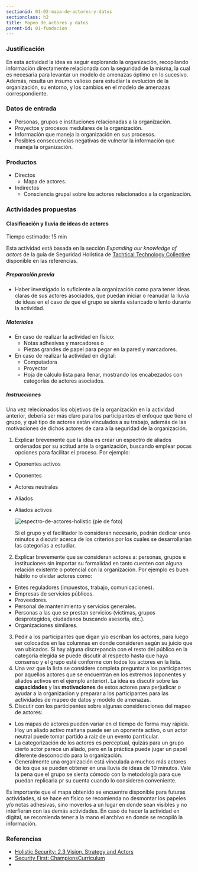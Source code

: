 ```yaml
---
sectionid: 01-02-mapa-de-actores-y-datos
sectionclass: h2
title: Mapeo de actores y datos
parent-id: 01-fundacion
---
```

### Justificación
En esta actividad la idea es seguir explorando la organización, recopilando información directamente relacionada con la seguridad de la misma, la cual es necesaria para levantar un modelo de amenazas óptimo en lo sucesivo. Además, resulta un insumo valioso para estudiar la evolución de la organización, su entorno, y los cambios en el modelo de amenazas correspondiente.

### Datos de entrada
* Personas, grupos e instituciones relacionadas a la organización.
* Proyectos y procesos medulares de la organización.
* Información que maneja la organización en sus procesos.
* Posibles consecuencias negativas de vulnerar la información que maneja la organización.

### Productos
* Directos
  * Mapa de actores.
* Indirectos
  * Consciencia grupal sobre los actores relacionados a la organización.

### Actividades propuestas

#### Clasificación y lluvia de ideas de actores
Tiempo estimado: 15 min

Esta actividad está basada en la sección *Expanding our knowledge of actors* de la guía de Seguridad Holística de [Tachtical Technology Collective](https://tacticaltech.org/) disponible en las referencias.

##### Preparación previa
* Haber investigado lo suficiente a la organización como para tener ideas claras de  sus actores asociados, que puedan iniciar o reanudar la lluvia de ideas en el caso de que el grupo se sienta estancado o lento durante la actividad.

##### Materiales
* En caso de realizar la actividad en físico:
  * Notas adhesivas y marcadores o
  * Piezas grandes de papel para pegar en la pared y marcadores.
* En caso de realizar la actividad en digital:
  * Computadora
  * Proyector
  * Hoja de cálculo lista para llenar, mostrando los encabezados con categorías de actores asociados.

##### Instrucciones
Una vez relecionados los objetivos de la organización en la actividad anterior, debería ser más claro para los participantes el enfoque que tiene el grupo, y qué tipo de actores están vinculados a su trabajo, además de las motivaciones de dichos actores de cara a la seguridad de la organización.

1. Explicar brevemente que la idea es crear un espectro de aliados ordenados por su actitud ante la organización, buscando emplear pocas opciones para facilitar el proceso. Por ejemplo:
  * Oponentes activos
  * Oponentes
  * Actores neutrales
  * Aliados
  * Aliados activos

    ![espectro-de-actores-holistic](https://holistic-security.tacticaltech.org/ckeditor_assets/pictures/24/content_spectrumallies.png)
    (pie de foto)

    Si el grupo y el facilitador lo consideran necesario, podrán dedicar unos minutos a discutir acerca de los criterios por los cuales se desarrollarían las categorías a estudiar.
2. Explicar brevemente que se consideran actores a: personas, grupos e instituciones sin importar su formalidad en tanto cuenten con alguna relación existente o potencial con la organización. Por ejemplo es buen hábito no olvidar actores como:
  * Entes reguladores (impuestos, trabajo, comunicaciones).
  * Empresas de servicios públicos.
  * Proveedores.
  * Personal de mantenimiento y servicios generales.
  * Personas a las que se prestan servicios (víctimas, grupos desprotegidos, ciudadanos buscando asesoría, etc.).
  * Organizaciones similares.
3. Pedir a los participantes que digan y/o escriban los actores, para luego ser colocados en las columnas en donde consideren según su juicio que van ubicados. Si hay alguna discrepancia con el resto del público en la categoría elegida se puede discutir al respecto hasta que haya consenso y el grupo esté conforme con todos los actores en la lista.
4. Una vez que la lista se considere completa preguntar a los participantes por aquellos actores que se encuentran en los extremos (oponentes y aliados activos en el ejemplo anterior). La idea es discutir sobre las **capacidades** y las **motivaciones** de estos actores para perjudicar o ayudar a la organizacion y preparar a los participantes para las actividades de mapeo de datos y modelo de amenazas.
5. Discutir con los participantes sobre algunas consideraciones del mapeo de actores:
  * Los mapas de actores pueden variar en el tiempo de forma muy rápida. Hoy un aliado activo mañana puede ser un oponente activo, o un actor neutral puede tomar partido a raíz de un evento parrticular.
  * La categorización de los actores es perceptual, quizás para un grupo cierto actor parece un aliado, pero en la práctica puede jugar un papel diferente desconocido para la organización.
  * Generalmente una organización está vinculada a muchos más actores de los que se pueden obtener en una lluvia de ideas de 10 minutos. Vale la pena que el grupo se sienta cómodo con la metodología para que puedan replicarla pr su cuenta cuando lo consideren conveniente.

Es importante que el mapa obtenido se encuentre disponible para futuras actividades, si se hace en físico se recomienda no desmontar los papeles y/o notas adhesivas, sino moverlos a un lugar en donde sean visibles y no interfieran con las demás actividades. En caso de hacer la actividad en digital, se recomienda tener a la mano el archivo en donde se recopiló la información.

### Referencias
* [Holistic Security: 2.3 Vision, Strategy and Actors](https://holistic-security.tacticaltech.org/chapters/explore/2-3-vision-strategy-and-actors)
* [Security First: ChampionsCurriculum](https://github.com/securityfirst/championscurriculum/blob/master/communications.md)
* 